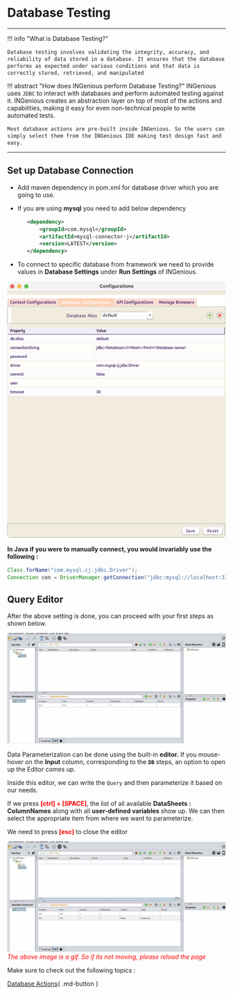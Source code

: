# **Database Testing**
-----------------------------

!!! info "What is Database Testing?"

    Database testing involves validating the integrity, accuracy, and reliability of data stored in a database. It ensures that the database performs as expected under various conditions and that data is correctly stored, retrieved, and manipulated


!!! abstract "How does INGenious perform Database Testing?"
    INGenious uses `JDBC` to interact with databases and perform automated testing against it. INGenious creates an abstraction layer on top of most of the actions and capabilities, making it easy for even non-technical people to write automated tests.

    Most database actions are pre-built inside INGenious. So the users can simply select them from the INGenious IDE making test design fast and easy.



-----------------------------------

## Set up Database Connection

* Add maven dependency in pom.xml for database driver which you are going to use.

- If you are using **mysql** you need to add below dependency 

     ```xml
        <dependency>
            <groupId>com.mysql</groupId>
            <artifactId>mysql-connector-j</artifactId>
            <version>LATEST</version>
        </dependency>
     ```


* To connect to specific database from framework we need to provide values in **Database Settings** under **Run Settings** of INGenious.

![dbSettings](../img/db/dbsettings.png "dbSettings")

**In Java if you were to manually connect, you would invariably use the following :**

```java
Class.forName("com.mysql.cj.jdbc.Driver");
Connection con = DriverManager.getConnection("jdbc:mysql://localhost:3306/productDB", "My_DB_UserName", "My_DB_Password");
```

## Query Editor

After the above setting is done, you can proceed with your first steps as shown below.

 ![basic](img/db/basictest.gif "basic")

Data Parameterization can be done using the built-in **editor.** If you mouse-hover on the **Input** column, corresponding to the **`DB`** steps, an option to open up the Editor comes up.

 Inside this editor, we can write the `Query` and then parameterize it based on our needs.

 If we press <span style="color:Red">**[ctrl] + [SPACE]**</span>, the list of all available **DataSheets : ColumnNames** along with all **user-defined variables** show up. We can then select the appropriate item from where we want to parameterize.

 We need to press <span style="color:Red">**[esc]**</span> to close the editor

 ![editor](img/db/parameterization.gif "editor")
 <span style="color:Red">*The above image is a gif. So if its not moving, please reload the page*</span> 


Make sure to check out the following topics :

[Database Actions](dbActions.md){ .md-button } 